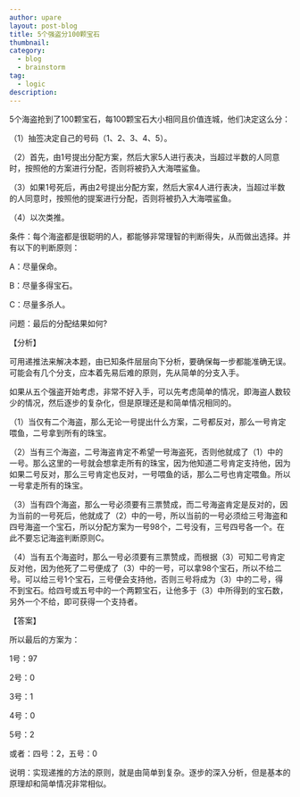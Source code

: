 ```yaml
---
author: upare
layout: post-blog
title: 5个强盗分100颗宝石
thumbnail:
category:
  - blog
  - brainstorm
tag:
  - logic
description: 
---
```

5个海盗抢到了100颗宝石，每100颗宝石大小相同且价值连城，他们决定这么分：

（1）抽签决定自己的号码（1、2、3、4、5）。

（2）首先，由1号提出分配方案，然后大家5人进行表决，当超过半数的人同意时，按照他的方案进行分配，否则将被扔入大海喂鲨鱼。

（3）如果1号死后，再由2号提出分配方案，然后大家4人进行表决，当超过半数的人同意时，按照他的提案进行分配，否则将被扔入大海喂鲨鱼。

（4）以次类推。

条件：每个海盗都是很聪明的人，都能够非常理智的判断得失，从而做出选择。并有以下的判断原则：

A：尽量保命。

B：尽量多得宝石。

C：尽量多杀人。

问题：最后的分配结果如何?

【分析】

可用递推法来解决本题，由已知条件层层向下分析，要确保每一步都能准确无误。可能会有几个分支，应本着先易后难的原则，先从简单的分支入手。

如果从五个强盗开始考虑，非常不好入手，可以先考虑简单的情况，即海盗人数较少的情况，然后逐步的复杂化，但是原理还是和简单情况相同的。

（1）当仅有二个海盗，那么无论一号提出什么方案，二号都反对，那么一号肯定喂鱼，二号拿到所有的珠宝。

（2）当有三个海盗，二号海盗肯定不希望一号海盗死，否则他就成了（1）中的一号。那么这里的一号就会想拿走所有的珠宝，因为他知道二号肯定支持他，因为如果二号反对，那么三号肯定也反对，一号喂鱼的话，那么二号也肯定喂鱼。所以一号拿走所有的珠宝。

（3）当有四个海盗，那么一号必须要有三票赞成，而二号海盗肯定是反对的，因为当前的一号死后，他就成了（2）中的一号，所以当前的一号必须给三号海盗和四号海盗一个宝石，所以分配方案为一号98个，二号没有，三号四号各一个。在此不要忘记海盗判断原则C。

（4）当有五个海盗时，那么一号必须要有三票赞成，而根据（3）可知二号肯定反对他，因为他死了二号便成了（3）中的一号，可以拿98个宝石，所以不给二号。可以给三号1个宝石，三号便会支持他，否则三号将成为（3）中的二号，得不到宝石。给四号或五号中的一个两颗宝石，让他多于（3）中所得到的宝石数，另外一个不给，即可获得一个支持者。

【答案】

所以最后的方案为：

1号：97

2号：0

3号：1

4号：0

5号：2

或者：四号：2，五号：0

说明：实现递推的方法的原则，就是由简单到复杂。逐步的深入分析，但是基本的原理却和简单情况非常相似。